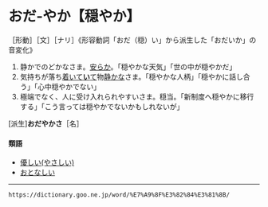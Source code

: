 # おだ‐やか【穏やか】

［形動］［文］［ナリ］《形容動詞「おだ（穏）い」から派生した「おだいか」の音変化》
1. 静かでのどかなさま。[安らか](やすらか（安らか）)。「穏やかな天気」「世の中が穏やかだ」
2. 気持ちが落ち[着いて**い**て](おちつく（落ち着く／落ち付く）)物[静かな](しずか（静か／閑か）)さま。「穏やかな人柄」「穏やかに話し合う」「心中穏やかでない」
3. 極端でなく、人に受け入れられやすいさま。穏当。「新制度へ穏やかに移行する」「こう言っては穏やかでないかもしれないが」
    

\[派生\]**おだやかさ**［名］

#### 類語

-   [優しい(やさしい)](https://dictionary.goo.ne.jp/word/%E5%84%AA%E3%81%97%E3%81%84/#jn-221722)
-   [おとなしい](おとなしい（大人しい）)

---
`https://dictionary.goo.ne.jp/word/%E7%A9%8F%E3%82%84%E3%81%8B/`